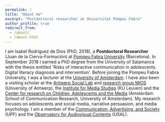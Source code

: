 ```yaml
---
permalink: /
title: "About me"
excerpt: "Postdoctoral researcher at Universitat Pompeu Fabra"
author_profile: true
redirect_from: 
  - /about/
  - /about.html
---
```


I am Isabel Rodríguez de Dios (PhD, 2018), a **Postdoctoral Researcher** (Juan de la Cierva-Formación) at [Pompeu Fabra University](https://www.upf.edu/es/) (Barcelona). In September 2018 I earned a PhD degree from the University of Salamanca with the thesis entitled 'Risks of interactive communication in adolescents. Digital literacy diagnosis and intervention'. 
Before joining the Pompeu Fabra University, I was a lecturer at the [University of Amsterdam](https://www.uva.nl/en). I have also been a visiting scholar at the [Antwerp Social Lab](https://www.uantwerpen.be/nl/onderzoeksgroep/antwerp-social-lab/) and [research group MIOS](https://www.uantwerpen.be/en/research-groups/mios/) (University of Antwerp), the [Institute for Media Studies](https://soc.kuleuven.be/ims) (KU Leuven) and the [Center for research on Children, Adolescents and the Media](https://www.ccam-ascor.nl/) (Amsterdam School of Communication Research, University of Amsterdam).
My research focuses on adolescents and social media, narrative persuasion, and media psychology. I am a member of the [Communication, Advertising, and Society]( https://www.upf.edu/web/cas) (UPF) and the [Observatory for Audiovisual Contents](http://www.ocausal.es/) (USAL).
